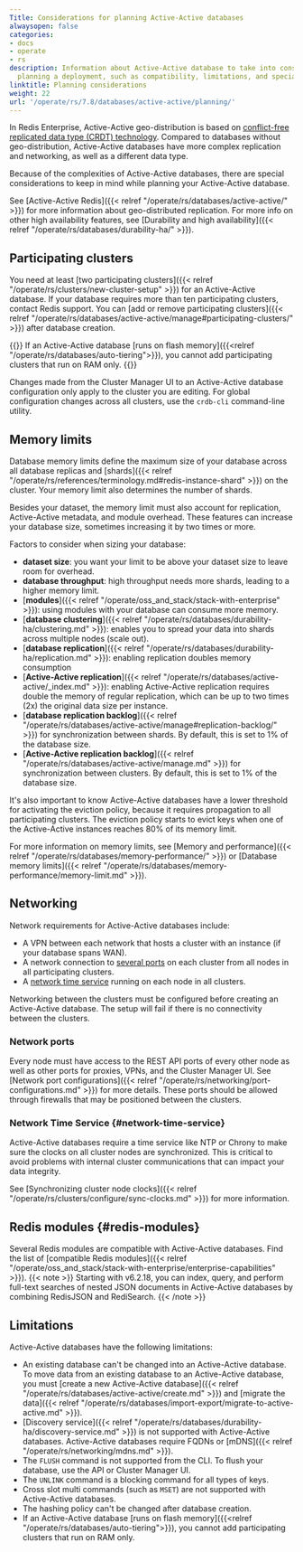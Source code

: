 ```yaml
---
Title: Considerations for planning Active-Active databases
alwaysopen: false
categories:
- docs
- operate
- rs
description: Information about Active-Active database to take into consideration while
  planning a deployment, such as compatibility, limitations, and special configuration
linktitle: Planning considerations
weight: 22
url: '/operate/rs/7.8/databases/active-active/planning/'
---
```


In Redis Enterprise, Active-Active geo-distribution is based on [conflict-free replicated data type (CRDT) technology](https://en.wikipedia.org/wiki/Conflict-free_replicated_data_type). Compared to databases without geo-distribution, Active-Active databases have more complex replication and networking, as well as a different data type.

Because of the complexities of Active-Active databases, there are special considerations to keep in mind while planning your Active-Active database.

See [Active-Active Redis]({{< relref "/operate/rs/databases/active-active/" >}}) for more information about geo-distributed replication. For more info on other high availability features, see [Durability and high availability]({{< relref "/operate/rs/databases/durability-ha/" >}}).

## Participating clusters

You need at least [two participating clusters]({{< relref "/operate/rs/clusters/new-cluster-setup" >}}) for an Active-Active database. If your database requires more than ten participating clusters, contact Redis support. You can [add or remove participating clusters]({{< relref "/operate/rs/databases/active-active/manage#participating-clusters/" >}}) after database creation.

{{<note>}}
If an Active-Active database [runs on flash memory]({{<relref "/operate/rs/databases/auto-tiering">}}), you cannot add participating clusters that run on RAM only.
{{</note>}}

Changes made from the Cluster Manager UI to an Active-Active database configuration only apply to the cluster you are editing. For global configuration changes across all clusters, use the `crdb-cli` command-line utility.

## Memory limits

Database memory limits define the maximum size of your database across all database replicas and [shards]({{< relref "/operate/rs/references/terminology.md#redis-instance-shard" >}}) on the cluster. Your memory limit also determines the number of shards.

Besides your dataset, the memory limit must also account for replication, Active-Active metadata, and module overhead. These features can increase your database size, sometimes increasing it by two times or more.

Factors to consider when sizing your database:

- **dataset size**: you want your limit to be above your dataset size to leave room for overhead.
- **database throughput**: high throughput needs more shards, leading to a higher memory limit.
- [**modules**]({{< relref "/operate/oss_and_stack/stack-with-enterprise" >}}): using modules with your database can consume more memory.
- [**database clustering**]({{< relref "/operate/rs/databases/durability-ha/clustering.md" >}}): enables you to spread your data into shards across multiple nodes (scale out).
- [**database replication**]({{< relref "/operate/rs/databases/durability-ha/replication.md" >}}): enabling replication doubles memory consumption
- [**Active-Active replication**]({{< relref "/operate/rs/databases/active-active/_index.md" >}}): enabling Active-Active replication requires double the memory of regular replication, which can be up to two times (2x) the original data size per instance.
- [**database replication backlog**]({{< relref "/operate/rs/databases/active-active/manage#replication-backlog/" >}}) for synchronization between shards. By default, this is set to 1% of the database size.
- [**Active-Active replication backlog**]({{< relref "/operate/rs/databases/active-active/manage.md" >}}) for synchronization between clusters. By default, this is set to 1% of the database size.

It's also important to know Active-Active databases have a lower threshold for activating the eviction policy, because it requires propagation to all participating clusters. The eviction policy starts to evict keys when one of the Active-Active instances reaches 80% of its memory limit. 

For more information on memory limits, see [Memory and performance]({{< relref "/operate/rs/databases/memory-performance/" >}}) or [Database memory limits]({{< relref "/operate/rs/databases/memory-performance/memory-limit.md" >}}).

## Networking

Network requirements for Active-Active databases include:

- A VPN between each network that hosts a cluster with an instance (if your database spans WAN).
- A network connection to [several ports](#network-ports) on each cluster from all nodes in all participating clusters.
- A [network time service](#network-time-service) running on each node in all clusters.

Networking between the clusters must be configured before creating an Active-Active database. The setup will fail if there is no connectivity between the clusters.

### Network ports

Every node must have access to the REST API ports of every other node as well as other ports for proxies, VPNs, and the Cluster Manager UI. See [Network port configurations]({{< relref "/operate/rs/networking/port-configurations.md" >}}) for more details. These ports should be allowed through firewalls that may be positioned between the clusters.

### Network Time Service {#network-time-service}

Active-Active databases require a time service like NTP or Chrony to make sure the clocks on all cluster nodes are synchronized.
This is critical to avoid problems with internal cluster communications that can impact your data integrity.

See [Synchronizing cluster node clocks]({{< relref "/operate/rs/clusters/configure/sync-clocks.md" >}}) for more information.

## Redis modules {#redis-modules}

Several Redis modules are compatible with Active-Active databases. Find the list of [compatible Redis modules]({{< relref "/operate/oss_and_stack/stack-with-enterprise/enterprise-capabilities" >}}).
{{< note >}}
Starting with v6.2.18, you can index, query, and perform full-text searches of nested JSON documents in Active-Active databases by combining RedisJSON and RediSearch.
{{< /note >}}

## Limitations

Active-Active databases have the following limitations:

- An existing database can't be changed into an Active-Active database. To move data from an existing database to an Active-Active database, you must [create a new Active-Active database]({{< relref "/operate/rs/databases/active-active/create.md" >}}) and [migrate the data]({{< relref "/operate/rs/databases/import-export/migrate-to-active-active.md" >}}).
- [Discovery service]({{< relref "/operate/rs/databases/durability-ha/discovery-service.md" >}}) is not supported with Active-Active databases. Active-Active databases require FQDNs or [mDNS]({{< relref "/operate/rs/networking/mdns.md" >}}).
- The `FLUSH` command is not supported from the CLI. To flush your database, use the API or Cluster Manager UI.
- The `UNLINK` command is a blocking command for all types of keys.
- Cross slot multi commands (such as `MSET`) are not supported with Active-Active databases.
- The hashing policy can't be changed after database creation.
- If an Active-Active database [runs on flash memory]({{<relref "/operate/rs/databases/auto-tiering">}}), you cannot add participating clusters that run on RAM only.
